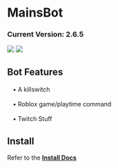 # MainsBot
### Current Version: 2.6.5
![](https://cdn.7tv.app/emote/61a157c215b3ff4a5bb7dcc0/4x.avif)
![](https://cdn.frankerfacez.com/emoticon/418189/4)

## Bot Features

ㅤ•  A killswitch

ㅤ•  Roblox game/playtime command

ㅤ•  Twitch Stuff

## Install

Refer to the **[Install Docs](https://github.com/Mr-Cheeezz/MainsBot/blob/master/Install-Docs/Insatall.md)**
